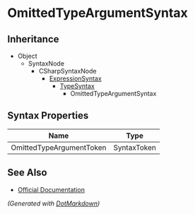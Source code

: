 # OmittedTypeArgumentSyntax

## Inheritance

* Object
  * SyntaxNode
    * CSharpSyntaxNode
      * [ExpressionSyntax](ExpressionSyntax.md)
        * [TypeSyntax](TypeSyntax.md)
          * OmittedTypeArgumentSyntax

## Syntax Properties

| Name                     | Type        |
| ------------------------ | ----------- |
| OmittedTypeArgumentToken | SyntaxToken |

## See Also

* [Official Documentation](https://docs.microsoft.com/en-us/dotnet/api/microsoft.codeanalysis.csharp.syntax.omittedtypeargumentsyntax)


*\(Generated with [DotMarkdown](http://github.com/JosefPihrt/DotMarkdown)\)*